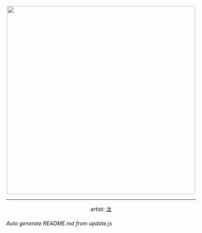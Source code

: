 
<p align="center">
  <img width="500" src="https://nekos.best/api/v2/neko/0285.png">
  <hr/>
  <center>
    artist: <a href="https://www.pixiv.net/en/artworks/86167464">汰</a>
  </center>
</p>


###### Auto generate README.md from update.js

